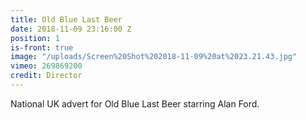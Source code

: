 ```yaml
---
title: Old Blue Last Beer
date: 2018-11-09 23:16:00 Z
position: 1
is-front: true
image: "/uploads/Screen%20Shot%202018-11-09%20at%2023.21.43.jpg"
vimeo: 269869200
credit: Director
---
```


National UK advert for Old Blue Last Beer starring Alan Ford.